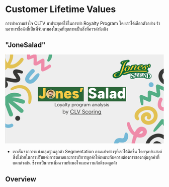 # Customer Lifetime Values
การทำความเข้าใจ CLTV มาประยุกต์ใช้ในการทำ Royalty Program โดยเราได้เลือกตัวอย่าง ร้่านอาหารชื่อดังที่เป็นที่จับตามองในยุคที่สุขภาพเป็นสิ่งที่ควรคำนึงถึง
## "JoneSalad" 
![JoneSalad](./JoneSalad.png)
- เราเริ่มจากการแบ่งกลุ่มฐานลูกค้า Segmentation ตามแปรต่างๆที่เราได้คิดขึ้น โดยจุดประสงค์สิ่งนี้ช่วยในการปรับแต่งการตลาดและการบริการลูกค้าให้เหมาะกับความต้องการของกลุ่มลูกค้าที่แตกต่างกัน ซึ่งจะเป็นการเพิ่มความพึงพอใจและความภักดีของลูกค้า
## Overview

